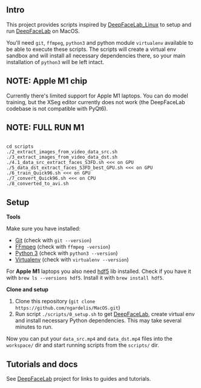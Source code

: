 ## Intro

This project provides scripts inspired by [DeepFaceLab_Linux](https://github.com/lbfs/DeepFaceLab_Linux) to setup and run [DeepFaceLab](https://github.com/iperov/DeepFaceLab) on MacOS.

You'll need `git`, `ffmpeg`, `python3` and python module `virtualenv` available to be able to execute these scripts. The scripts will create a virtual env sandbox and will install all necessary dependencies there, so your main installation of `python3` will be left intact.

## NOTE: Apple M1 chip

Currently there's limited support for Apple M1 laptops. You can do model training, but the XSeg editor currently does not work (the DeepFaceLab codebase is not compatible with PyQt6).

## NOTE: FULL RUN M1

```

cd scripts
./2_extract_images_from_video_data_src.sh  
./3_extract_images_from_video_data_dst.sh
./4.1_data_src_extract_faces_S3FD.sh <<< on GPU
./5_data_dst_extract_faces_S3FD_best_GPU.sh <<< on GPU
./6_train_Quick96.sh <<< on GPU
./7_convert_Quick96.sh <<< on CPU
./8_converted_to_avi.sh 

```

## Setup

**Tools**

Make sure you have installed:
- [Git](https://git-scm.com/) (check with `git --version`)
- [FFmpeg](https://ffmpeg.org/) (check with `ffmpeg -version`)
- [Python 3](https://www.python.org/) (check with `python3 --version`)
- [Virtualenv](https://github.com/pypa/virtualenv) (check with `virtualenv --version`)

For **Apple M1** laptops you also need [hdf5](https://formulae.brew.sh/formula/hdf5) lib installed.
Check if you have it with `brew ls --versions hdf5`. Install it with `brew install hdf5`.

**Clone and setup**

1. Clone this repository (`git clone https://github.com/ngardelis/MacOS.git`)
2. Run script `./scripts/0_setup.sh` to get [DeepFaceLab](https://github.com/iperov/DeepFaceLab), create virtual env and install necessary Python dependencies. This may take several minutes to run.

Now you can put your `data_src.mp4` and `data_dst.mp4` files into the `workspace/` dir and start running scripts from the `scripts/` dir.

## Tutorials and docs

See [DeepFaceLab](https://github.com/iperov/DeepFaceLab) project for links to guides and tutorials.
